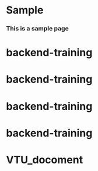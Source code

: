 # Sample
### This is a sample page
# backend-training
# backend-training
# backend-training
# backend-training
# VTU_docoment
